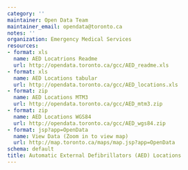 ```yaml
---
category: ''
maintainer: Open Data Team
maintainer_email: opendata@toronto.ca
notes: ''
organization: Emergency Medical Services
resources:
- format: xls
  name: AED Locatrions Readme
  url: http://opendata.toronto.ca/gcc/AED_readme.xls
- format: xls
  name: AED Locations tabular
  url: http://opendata.toronto.ca/gcc/AED_locations.xls
- format: zip
  name: AED Locations MTM3
  url: http://opendata.toronto.ca/gcc/AED_mtm3.zip
- format: zip
  name: AED Locations WGS84
  url: http://opendata.toronto.ca/gcc/AED_wgs84.zip
- format: jsp?app=OpenData
  name: View Data (Zoom in to view map)
  url: http://map.toronto.ca/maps/map.jsp?app=OpenData
schema: default
title: Automatic External Defibrillators (AED) Locations
---
```

